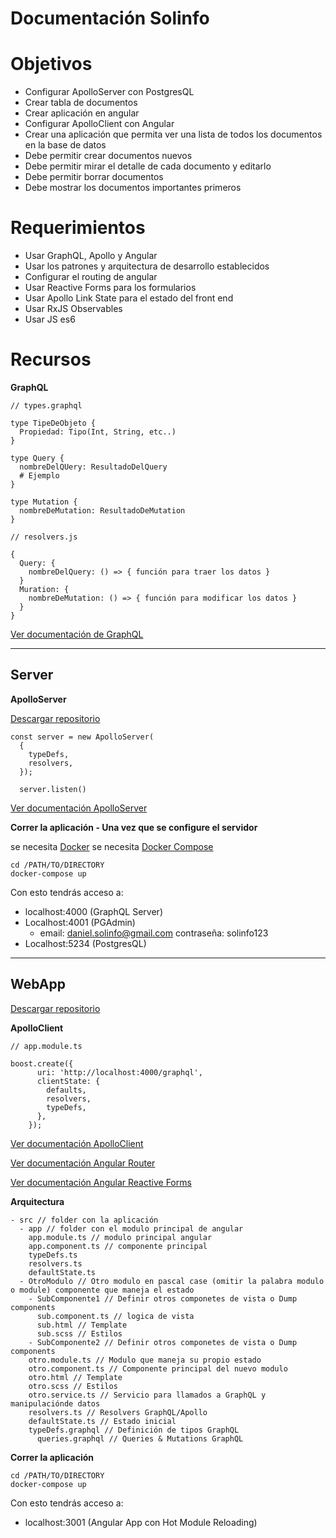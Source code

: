 # Documentación Solinfo

# Objetivos
- Configurar ApolloServer con PostgresQL
- Crear tabla de documentos
- Crear aplicación en angular 
- Configurar ApolloClient con Angular
- Crear una aplicación que permita ver una lista de todos los documentos en la base de datos
- Debe permitir crear documentos nuevos
- Debe permitir mirar el detalle de cada documento y editarlo
- Debe permitir borrar documentos
- Debe mostrar los documentos importantes primeros



# Requerimientos
- Usar GraphQL, Apollo y Angular
- Usar los patrones y arquitectura de desarrollo establecidos 
- Configurar el routing de angular
- Usar Reactive Forms para los formularios
- Usar Apollo Link State para el estado del front end
- Usar RxJS Observables
- Usar JS es6



# Recursos

**GraphQL**

    // types.graphql
    
    type TipeDeObjeto {
      Propiedad: Tipo(Int, String, etc..)
    }
    
    type Query {
      nombreDelQUery: ResultadoDelQuery
      # Ejemplo
    }
    
    type Mutation {
      nombreDeMutation: ResultadoDeMutation
    }
    
    // resolvers.js
    
    {
      Query: {
        nombreDelQuery: () => { función para traer los datos }
      }
      Muration: {
        nombreDeMutation: () => { función para modificar los datos }
      }
    }
    
    

[Ver documentación de GraphQL](https://graphql.org/learn/)



----------


## Server

**ApolloServer**

[Descargar repositorio](https://github.com/Ruizoft/apolloServer) 


    const server = new ApolloServer(
      { 
        typeDefs, 
        resolvers, 
      });
      
      server.listen()
      

[Ver documentación ApolloServer](https://www.apollographql.com/docs/apollo-server/)


**Correr la aplicación - Una vez que se configure el servidor** 

se necesita [Docker](https://www.docker.com/)
se necesita [Docker Compose](https://docs.docker.com/compose/)


    cd /PATH/TO/DIRECTORY
    docker-compose up

Con esto tendrás acceso a:

- localhost:4000 (GraphQL Server)
- Localhost:4001 (PGAdmin)
  - email: daniel.solinfo@gmail.com contraseña: solinfo123
- Localhost:5234 (PostgresQL)





----------


## WebApp

[Descargar repositorio](https://github.com/Ruizoft/ngapollo)

**ApolloClient**

    // app.module.ts
    
    boost.create({
          uri: 'http://localhost:4000/graphql',
          clientState: {
            defaults,
            resolvers,
            typeDefs,
          },
        });


[Ver documentación ApolloClient](https://www.apollographql.com/docs/angular/)

[Ver documentación Angular Router](https://angular.io/guide/router)

[Ver documentación Angular Reactive Forms](https://angular.io/guide/reactive-forms)


**Arquitectura**


    - src // folder con la aplicación
      - app // folder con el modulo principal de angular
        app.module.ts // modulo principal angular
        app.component.ts // componente principal
        typeDefs.ts
        resolvers.ts
        defaultState.ts
      - OtroModulo // Otro modulo en pascal case (omitir la palabra modulo o module) componente que maneja el estado
        - SubComponente1 // Definir otros componetes de vista o Dump components
          sub.component.ts // logica de vista
          sub.html // Template
          sub.scss // Estilos
        - SubComponente2 // Definir otros componetes de vista o Dump components
        otro.module.ts // Modulo que maneja su propio estado
        otro.component.ts // Componente principal del nuevo modulo
        otro.html // Template
        otro.scss // Estilos
        otro.service.ts // Servicio para llamados a GraphQL y manipulaciónde datos
        resolvers.ts // Resolvers GraphQL/Apollo
        defaultState.ts // Estado inicial 
        typeDefs.graphql // Definición de tipos GraphQL
          queries.graphql // Queries & Mutations GraphQL
        
        



**Correr la aplicación**

    cd /PATH/TO/DIRECTORY
    docker-compose up

Con esto tendrás acceso a:

- localhost:3001 (Angular App con Hot Module Reloading)



